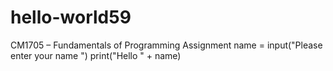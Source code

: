 # hello-world59
CM1705 – Fundamentals of Programming Assignment
name = input("Please enter your name ")
print("Hello " + name)

